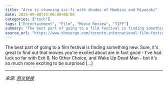 ```yaml
---
title: "Arco is stunning sci-fi with shades of Moebius and Miyazaki"
date: 2025-09-08T14:00:00+08:00
categories: ["tech"]
tags: ["Entertainment", "Film", "Movie Review", "TIFF"]
summary: "The best part of going to a film festival is finding something new. Sure, it's great to find out that movies you're excited about are in fact good - I've had luck so far with Exit 8, No Other Choice, "
source_url: "https://www.theverge.com/toronto-international-film-festival/773517/tiff-2025-reviews-arco-good-fortune-sacrifice"
---
```


The best part of going to a film festival is finding something new. Sure, it's great to find out that movies you're excited about are in fact good - I've had luck so far with Exit 8, No Other Choice, and Wake Up Dead Man - but it's so much more exciting to be surprised [&#8230;]

---

*来源: [原文链接](https://www.theverge.com/toronto-international-film-festival/773517/tiff-2025-reviews-arco-good-fortune-sacrifice)*
